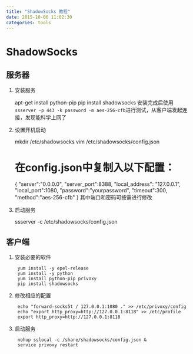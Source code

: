 ```yaml
---
title: "ShadowSocks 教程"
date: 2015-10-06 11:02:30
categories: tools
---
```

# ShadowSocks

## 服务器
1. 安装服务

   	apt-get install python-pip
   	pip install shadowsocks
   安装完成后使用`ssserver -p 443 -k password -m aes-256-cfb`进行测试，从客户端发起连接，发现能科学上网了
2. 设置开机启动

   	mkdir /etc/shadowsocks
   	vim /etc/shadowsocks/config.json
   	# 在config.json中复制入以下配置：
   	{
   	    "server":"0.0.0.0",
   	    "server_port":8388,
   	    "local_address": "127.0.0.1",
   	    "local_port":1080,
   	    "password":"yourpassword",
   	    "timeout":300,
   	    "method":"aes-256-cfb"
   	}
   其中端口和密码可按需进行修改
3. 启动服务

   	ssserver -c /etc/shadowsocks/config.json

## 客户端
1. 安装必要的软件

        yum install -y epel-release
        yum install -y python
        yum install python-pip privoxy
        pip install shadowsocks
2. 修改相应的配置

        echo "forward-socks5t / 127.0.0.1:1080 ." >> /etc/privoxy/config
        echo "export http_proxy=http://127.0.0.1:8118" >> /etc/profile
        export http_proxy=http://127.0.0.1:8118
3. 启动服务

        nohup sslocal -c /share/shadowsocks/config.json &
        service privoxy restart
